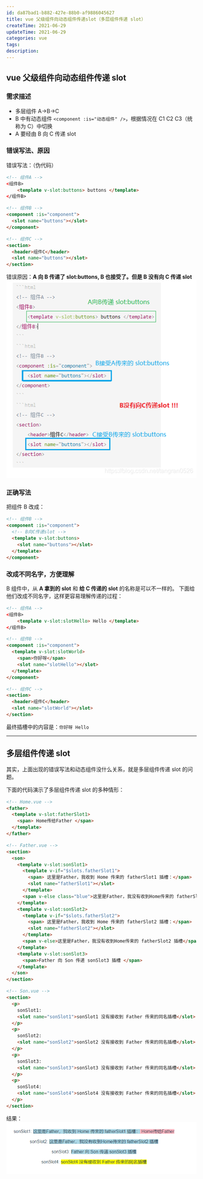 ```yaml
---
id: da87bad1-b882-427e-88b0-af9886045627
title: vue 父级组件向动态组件传递slot（多层组件传递 slot）
createTime: 2021-06-29
updateTime: 2021-06-29
categories: vue
tags: 
description: 
---
```


## vue 父级组件向动态组件传递 slot

### 需求描述

- 多层组件 A->B->C
- B 中有动态组件 `<component :is="动态组件" />`，根据情况在 C1 C2 C3（统称为 C）中切换
- A 要经由 B 向 C 传递 slot

### 错误写法、原因

错误写法：（伪代码）

```html
<!-- 组件A -->
<组件B>
	<template v-slot:buttons> buttons </template>
</组件B>
```

```html
<!-- 组件B -->
<component :is="component">
  <slot name="buttons"></slot>
</component>
```

```html
<!-- 组件C -->
<section>
  <header>组件C</header>
  <slot name="buttons"></slot>
</section>
```

错误原因：**A 向 B 传递了 slot:buttons, B 也接受了。但是 B 没有向 C 传递 slot**
![在这里插入图片描述](..\post-assets\df605a92-9cc7-4dc8-b737-d959429c1811.png)

### 正确写法

把组件 B 改成：

```html
<!-- 组件B -->
<component :is="component">
  <!-- B向C传递slot -->
  <template v-slot:buttons>
    <slot name="buttons"></slot>
  </template>
</component>
```

### 改成不同名字，方便理解

B 组件中，从 **A 拿到的 slot** 和 **给 C 传递的 slot** 的名称是可以不一样的。
下面给他们改成不同名字，这样更容易理解传递的过程：

```html
<!-- 组件A -->
<组件B>
	<template v-slot:slotHello> Hello </template>
</组件B>
```

```html
<!-- 组件B -->
<component :is="component">
  <template v-slot:slotWorld>
    <span>你好呀</span>
    <slot name="slotHello"></slot>
  </template>
</component>
```

```html
<!-- 组件C -->
<section>
  <header>组件C</header>
  <slot name="slotWorld"></slot>
</section>
```

最终插槽中的内容是：`你好呀 Hello`

---

## 多层组件传递 slot

其实，上面出现的错误写法和动态组件没什么关系，就是多层组件传递 slot 的问题。

下面的代码演示了多层组件传递 slot 的多种情形：

```html
<!-- Home.vue -->
<father>
  <template v-slot:fatherSlot1>
    <span> Home传给Father </span>
  </template>
</father>
```

```html
<!-- Father.vue -->
<section>
  <son>
    <template v-slot:sonSlot1>
      <template v-if="$slots.fatherSlot1">
        <span> 这里是Father，我收到 Home 传来的 fatherSlot1 插槽：</span>
        <slot name="fatherSlot1"></slot>
      </template>
      <span v-else class="blue">这里是Father，我没有收到Home传来的 fatherSlot1 插槽</span>
    </template>
    <template v-slot:sonSlot2>
      <template v-if="$slots.fatherSlot2">
        <span> 这里是Father，我收到 Home 传来的 fatherSlot2 插槽：</span>
        <slot name="fatherSlot2"></slot>
      </template>
      <span v-else>这里是Father，我没有收到Home传来的 fatherSlot2 插槽</span>
    </template>
    <template v-slot:sonSlot3>
      <span>Father 向 Son 传递 sonSlot3 插槽 </span>
    </template>
  </son>
</section>
```

```html
<!-- Son.vue -->
<section>
  <p>
    sonSlot1:
    <slot name="sonSlot1">sonSlot1 没有接收到 Father 传来的同名插槽</slot>
  </p>
  <p>
    sonSlot2:
    <slot name="sonSlot2">sonSlot2 没有接收到 Father 传来的同名插槽</slot>
  </p>
  <p>
    sonSlot3:
    <slot name="sonSlot3">sonSlot3 没有接收到 Father 传来的同名插槽</slot>
  </p>
  <p>
    sonSlot4:
    <slot name="sonSlot4">sonSlot4 没有接收到 Father 传来的同名插槽</slot>
  </p>
</section>
```

结果：
![在这里插入图片描述](..\post-assets\e770371f-4c32-4b43-a6a7-3fe9619a2e1b.png)